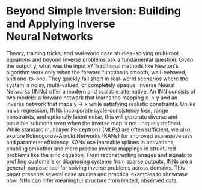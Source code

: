 # Beyond Simple Inversion: Building and Applying Inverse Neural Networks
Theory, training tricks, and real‑world case studies - solving multi‑root equations and beyond
Inverse problems ask a fundamental question: Given the output y, what was the input x? Traditional methods like Newton's algorithm work only when the forward function is smooth, well-behaved, and one-to-one. They quickly fall short in real-world scenarios where the system is noisy, multi-valued, or completely opaque. Inverse Neural Networks (INNs) offer a modern and scalable alternative.
An INN consists of two models: a forward network that learns the mapping x → y and an inverse network that maps y → x while satisfying realistic constraints. Unlike naive regression, INNs incorporate cycle-consistency loss, range constraints, and optionally latent noise, this will generate diverse and plausible solutions even when the inverse map is not uniquely defined.
While standard multilayer Perceptrons (MLPs) are often sufficient, we also explore Kolmogorov–Arnold Networks (KANs) for improved expressiveness and parameter efficiency. KANs use learnable splines in activations, enabling smoother and more precise inverse mappings in structured problems like the sinc equation.
From reconstructing images and signals to profiling customers or diagnosing systems from sparse outputs, INNs are a general-purpose tool for solving inverse problems across domains. This paper presents several case studies and practical examples to showcase how INNs can infer meaningful structure from limited, observed data.
